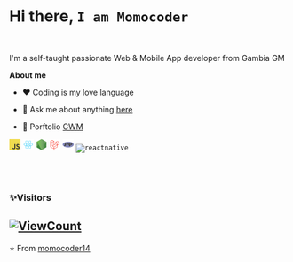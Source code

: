 <h1>Hi there, <code>I am Momocoder</code></h1>

<br />

I'm a self-taught passionate Web & Mobile App developer from Gambia GM

**About me**

- ❤️ Coding is my love language

- 💬 Ask me about anything [here](https://github.com/momocoder14/momocoder14/issues)

- 💼 Porftolio [CWM](http://codewithmo.com/)

<code><img height="20" alt="javascript" src="https://raw.githubusercontent.com/github/explore/80688e429a7d4ef2fca1e82350fe8e3517d3494d/topics/javascript/javascript.png"></code>
<code><img height="20" alt="react" src="https://raw.githubusercontent.com/github/explore/80688e429a7d4ef2fca1e82350fe8e3517d3494d/topics/react/react.png"></code>
<code><img height="20" alt="nodejs" src="https://raw.githubusercontent.com/github/explore/80688e429a7d4ef2fca1e82350fe8e3517d3494d/topics/nodejs/nodejs.png"></code>
<code><img height="20" alt="laravel" src="https://raw.githubusercontent.com/github/explore/80688e429a7d4ef2fca1e82350fe8e3517d3494d/topics/laravel/laravel.png"></code>
<code><img height="20" alt="php" src="https://raw.githubusercontent.com/github/explore/80688e429a7d4ef2fca1e82350fe8e3517d3494d/topics/php/php.png"></code>
<code><img height="20" alt="reactnative" src="https://raw.githubusercontent.com/github/explore/80688e429a7d4ef2fca1e82350fe8e3517d3494d/topics/reactnative/nativereact.png"></code>

<br>
<br>

### ✨Visitors

## [![ViewCount](https://views.whatilearened.today/views/github/momocoder14/momocoder14.svg?cache=remove)](#)

⭐️ From [momocoder14](https://github.com/momocoder14)
